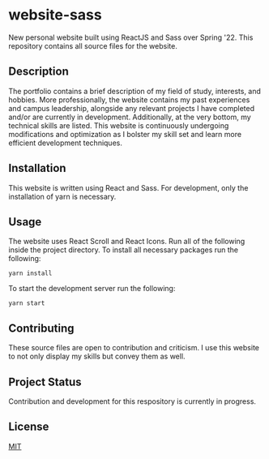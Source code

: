 # website-sass
New personal website built using ReactJS and Sass over Spring '22. This repository contains all source files for the website. 

## Description
The portfolio contains a brief description of my field of study, interests, and hobbies. More professionally, the website contains my past experiences and campus leadership, alongside any relevant projects I have completed and/or are currently in development. Additionally, at the very bottom, my technical skills are listed. This website is continuously undergoing modifications and optimization as I bolster my skill set and learn more efficient development techniques. 

## Installation
This website is written using React and Sass. For development, only the installation of yarn is necessary.

## Usage
The website uses React Scroll and React Icons. Run all of the following inside the project directory.
To install all necessary packages run the following:

```
yarn install
```

To start the development server run the following:

```
yarn start
```

## Contributing
These source files are open to contribution and criticism. I use this website to not only display my skills but convey them as well.

## Project Status
Contribution and development for this respository is currently in progress.

## License
[MIT](https://choosealicense.com/licenses/mit/)

